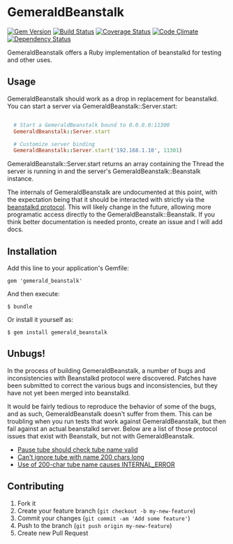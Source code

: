 # GemeraldBeanstalk
[![Gem Version](https://badge.fury.io/rb/gemerald_beanstalk.png)](http://badge.fury.io/rb/gemerald_beanstalk)
[![Build Status](https://travis-ci.org/gemeraldbeanstalk/gemerald_beanstalk.png?branch=master)](https://travis-ci.org/gemeraldbeanstalk/gemerald_beanstalk)
[![Coverage Status](https://coveralls.io/repos/gemeraldbeanstalk/gemerald_beanstalk/badge.png)](https://coveralls.io/r/gemeraldbeanstalk/gemerald_beanstalk)
[![Code Climate](https://codeclimate.com/github/gemeraldbeanstalk/gemerald_beanstalk.png)](https://codeclimate.com/github/gemeraldbeanstalk/gemerald_beanstalk)
[![Dependency Status](https://gemnasium.com/gemeraldbeanstalk/gemerald_beanstalk.png)](https://gemnasium.com/gemeraldbeanstalk/gemerald_beanstalk)


GemeraldBeanstalk offers a Ruby implementation of beanstalkd for testing and other uses.

## Usage

GemeraldBeanstalk should work as a drop in replacement for beanstalkd. You can
start a server via GemeraldBeanstalk::Server.start:
```ruby

  # Start a GemeraldBeanstalk bound to 0.0.0.0:11300
  GemeraldBeanstalk::Server.start

  # Customize server binding
  GemeraldBeanstalk::Server.start('192.168.1.10', 11301)
```

GemeraldBeanstalk::Server.start returns an array containing the Thread the
server is running in and the server's GemeraldBeanstalk::Beanstalk instance.

The internals of GemeraldBeanstalk are undocumented at this point, with the
expectation being that it should be interacted with strictly via the [beanstalkd
protocol](https://github.com/kr/beanstalkd/blob/master/doc/protocol.md). This
will likely change in the future, allowing more programatic access directly to
the GemeraldBeanstalk::Beanstalk. If you think better documentation is needed
pronto, create an issue and I will add docs.


## Installation

Add this line to your application's Gemfile:

    gem 'gemerald_beanstalk'

And then execute:

    $ bundle

Or install it yourself as:

    $ gem install gemerald_beanstalk

## Unbugs!
In the process of building GemeraldBeanstalk, a number of bugs and inconsistencies
with Beanstalkd protocol were discovered. Patches have been submitted to correct
the various bugs and inconsistencies, but they have not yet been merged into
beanstalkd.

It would be fairly tedious to reproduce the behavior of some of the bugs, and as
such, GemeraldBeanstalk doesn't suffer from them. This can be troubling when
you run tests that work against GemeraldBeanstalk, but then fail against an
actual beanstalkd server. Below are a list of those protocol issues that exist
with Beanstalk, but not with GemeraldBeanstalk.
 * [Pause tube should check tube name valid](https://github.com/kr/beanstalkd/pull/217)
 * [Can't ignore tube with name 200 chars long](https://github.com/kr/beanstalkd/issues/212)
 * [Use of 200-char tube name causes INTERNAL_ERROR](https://github.com/kr/beanstalkd/issues/211)

## Contributing

1. Fork it
2. Create your feature branch (`git checkout -b my-new-feature`)
3. Commit your changes (`git commit -am 'Add some feature'`)
4. Push to the branch (`git push origin my-new-feature`)
5. Create new Pull Request
